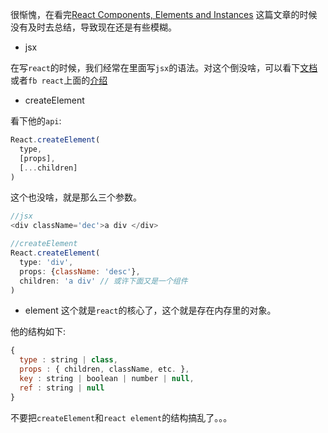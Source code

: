 很惭愧，在看完[React Components, Elements and Instances](https://github.com/xiaohesong/TIL/blob/master/front-end/react/component-element-instance.md)
这篇文章的时候没有及时去总结，导致现在还是有些模糊。


- jsx

在写`react`的时候，我们经常在里面写`jsx`的语法。对这个倒没啥，可以看下[文档](https://facebook.github.io/jsx/)或者`fb react`上面的[介绍](https://reactjs.org/docs/introducing-jsx.html)

- createElement

看下他的`api`:
```js
React.createElement(
  type,
  [props],
  [...children]
)
```
这个也没啥，就是那么三个参数。
```js
//jsx
<div className='dec'>a div </div>

//createElement
React.createElement(
  type: 'div',
  props: {className: 'desc'},
  children: 'a div' // 或许下面又是一个组件
)
```

- element
这个就是`react`的核心了，这个就是存在内存里的对象。

他的结构如下:
```js
{
  type : string | class,
  props : { children, className, etc. },
  key : string | boolean | number | null,
  ref : string | null
}
```


不要把`createElement`和`react element`的结构搞乱了。。。

